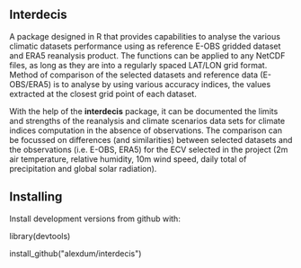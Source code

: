 <!-- README.md is generated from README.Rmd. Please edit that file -->
Interdecis
----------

A package designed in R that provides capabilities to analyse the various climatic datasets performance using as reference E-OBS gridded dataset and ERA5 reanalysis product. The functions can be applied to any NetCDF files, as long as they are into a regularly spaced LAT/LON grid format. Method of comparison of the selected datasets and reference data (E-OBS/ERA5) is to analyse by using various accuracy indices, the values extracted at the closest grid point of each dataset.

With the help of the **interdecis** package, it can be documented the limits and strengths of the reanalysis and climate scenarios data sets for climate indices computation in the absence of observations. The comparison can be focussed on differences (and similarities) between selected datasets and the observations (i.e. E-OBS, ERA5) for the ECV selected in the project (2m air temperature, relative humidity, 10m wind speed, daily total of precipitation and global solar radiation).

Installing
----------

Install development versions from github with:

library(devtools)

install\_github("alexdum/interdecis")
